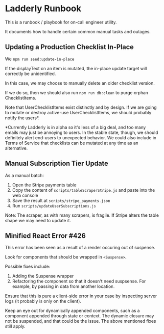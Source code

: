 # Ladderly Runbook

This is a runbook / playbook for on-call engineer utility.

It documents how to handle certain common manual tasks and outages.

## Updating a Production Checklist In-Place

We `npm run seed:update-in-place`

If the displayText on an item is mutated, the in-place update target will correctly be unidentified.

In this case, we may choose to manually delete an older checklist version.

If we do so, then we should also run `npm run db:clean` to purge orphan ChecklistItems.

Note that UserChecklistItems exist distinctly and by design. If we are going to mutate or destroy active-use UserChecklistItems, we should probably notify the users\*.

\*Currently Ladderly is in alpha so it's less of a big deal, and too many emails may just be annoying to users. In the stable state, though, we should definitely alert end-users to unexpected behavior. We could also include in Terms of Service that checklists can be mutated at any time as an alternative.

## Manual Subscription Tier Update

As a manual batch:

1. Open the Stripe payments table
2. Copy the content of `scripts/tableScraperStripe.js` and paste into the web console
3. Save the result at `scripts/stripe_payments.json`
4. Run `scripts/updateUserSubscriptions.js`

Note: The scraper, as with many scrapers, is fragile.
If Stripe alters the table shape we may need to update it.

## Minified React Error #426

This error has been seen as a result of a render occuring out of suspense.

Look for components that should be wrapped in `<Suspense>`.

Possible fixes include:

1. Adding the Suspense wrapper
2. Refactoring the component so that it doesn't need suspsense. For example, by passing in data from another location.

Ensure that this is pure a client-side error in your case by inspecting server logs (it probably is only on the client).

Keep an eye out for dynamically appended components, such as a component appended through state or context. The dynamic closure may not be suspended, and that could be the issue. The above mentioned fixes still apply.
